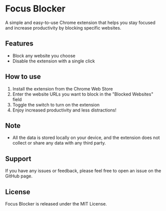# Focus Blocker

A simple and easy-to-use Chrome extension that helps you stay focused and increase productivity by blocking specific websites.

## Features

- Block any website you choose
- Disable the extension with a single click

## How to use

1. Install the extension from the Chrome Web Store
2. Enter the website URLs you want to block in the "Blocked Websites" field
3. Toggle the switch to turn on the extension
4. Enjoy increased productivity and less distractions!

## Note

- All the data is stored locally on your device, and the extension does not collect or share any data with any third party.

## Support

If you have any issues or feedback, please feel free to open an issue on the GitHub page.

## License

Focus Blocker is released under the MIT License.
